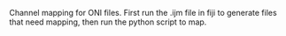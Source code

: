 Channel mapping for ONI files. First run the .ijm file in fiji to generate files that need mapping, then run the python script to map. 
